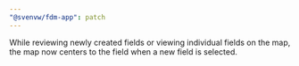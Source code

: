 ```yaml
---
"@svenvw/fdm-app": patch
---
```


While reviewing newly created fields or viewing individual fields on the map, the map now centers to the field when a new field is selected.
